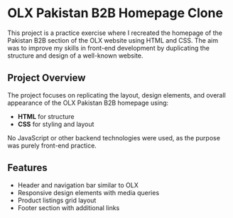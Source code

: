 # OLX Pakistan B2B Homepage Clone

This project is a practice exercise where I recreated the homepage of the Pakistan B2B section of the OLX website using HTML and CSS. The aim was to improve my skills in front-end development by duplicating the structure and design of a well-known website.

## Project Overview

The project focuses on replicating the layout, design elements, and overall appearance of the OLX Pakistan B2B homepage using:
- **HTML** for structure
- **CSS** for styling and layout

No JavaScript or other backend technologies were used, as the purpose was purely front-end practice.

## Features

- Header and navigation bar similar to OLX
- Responsive design elements with media queries
- Product listings grid layout
- Footer section with additional links

